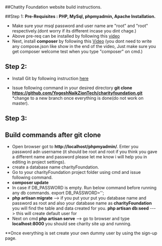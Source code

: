 ##Chatity Foundation website build instructions.

##Step 1:
**Pre-Requisites : PHP, MySql, phpmyadmin, Apache Installation.**
* Make sure your msql password and user name are "root" and "root" respectively.(dont worry if its different incase you dint chage.)
* Above pre-req can be installed by following this <a href="https://www.youtube.com/watch?v=dfly7eNym4Y">video<a/>
* Next, install **composer** by following this <a href="https://www.youtube.com/watch?v=ZocYVPP3nQY">Video</a> (you dont need to write any compose.json like show in the end of the video, Just make sure you get composer welcome test when you type "composer" on cmd.)

## Step 2:
* Install Git by following instruction <a href="https://help.github.com/articles/set-up-git/#platform-windows">here</a>

* Issue following command in your desired directory **git clone https://github.com/YogeshNaikZionTech/charityfoundation.git**
*change to a new branch once everything is done(do not work on master).

## Step 3:
## Build commands after git clone
* Open browser got to **http://localhost/phpmyadmin/**. Enter you password adn username (it should be root and root if you think you gave a different name and password please let me know i will help you in editing in project settings).
* create a database name charityFoundation.
* Go to your charityFoundation project folder using cmd and issue following command.
* **composer update** <br>
* In case if DB_PASSWORD is empty. Run below command before running any db commands.
export DB_PASSWORD='';
* **php artisan migrate** --> if you put your put you database name and password as root and also your database name as **charityFoundation** you will find the table and data created for you.
**php artisan db:seed** ---> this will create default user for 
* Next on cmd **php artisan serve** --> go to browser and type **localhost:8000** you should see charity site up and running.
   
**Once everything is set create your own dummy user by using the sign-up page.



